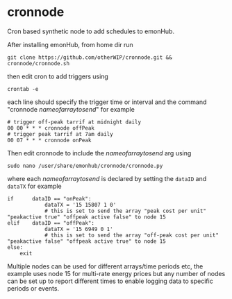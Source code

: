 cronnode
========

Cron based synthetic node to add schedules to emonHub.



After installing emonHub, from home dir run

    git clone https://github.com/otherWIP/cronnode.git && cronnode/cronnode.sh
    
then edit cron to add triggers using

    crontab -e
    
each line should specify the trigger time or interval and the command "cronnode *nameofarraytosend*" for example

    # trigger off-peak tarrif at midnight daily
    00 00 * * * cronnode offPeak
    # trigger peak tarrif at 7am daily
    00 07 * * * cronnode onPeak

Then edit cronnode to include the *nameofarraytosend* arg using

    sudo nano /user/share/emonhub/cronnode/cronnode.py
    
where each *nameofarraytosend* is declared by setting the `dataID` and `dataTX` for example
    
    if      dataID == "onPeak":
                dataTX = '15 15807 1 0'
                # this is set to send the array "peak cost per unit" "peakactive true" "offpeak active false" to node 15
    elif    dataID == "offPeak":
                dataTX = '15 6949 0 1'
                # this is set to send the array "off-peak cost per unit" "peakactive false" "offpeak active true" to node 15
    else:
        exit
        
Multiple nodes can be used for different arrays/time periods etc, the example uses node 15 for multi-rate energy prices but any number of nodes can be set up to report different times to enable logging data to specific periods or events.


